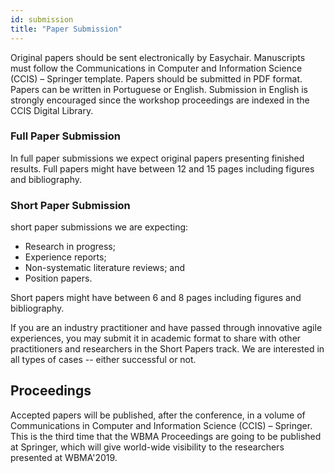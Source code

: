 ```yaml
---
id: submission
title: "Paper Submission"
---
```



Original papers should be sent electronically by Easychair. Manuscripts must follow the Communications in Computer and Information Science (CCIS) – Springer template. Papers should be submitted in PDF format. Papers can be written in Portuguese or English. Submission in English is strongly encouraged since the workshop proceedings are indexed in the
CCIS Digital Library.


### Full Paper Submission

In full paper submissions we expect original papers presenting finished results. Full papers might have between 12 and
15 pages including figures and bibliography.


### Short Paper Submission

short paper submissions we are expecting:


- Research in progress; 
- Experience reports;
- Non-systematic literature reviews; and
- Position papers. 


 Short papers might have between 6 and 8 pages including figures and bibliography.


If you are an industry practitioner and have passed through innovative agile experiences, you may submit it in academic format to share with other practitioners and researchers in the Short Papers track. We are interested in all types of cases -- either successful or not.

## Proceedings

Accepted papers will be published, after the conference, in a volume of Communications in Computer and Information Science (CCIS) – Springer. This is the third time that the WBMA Proceedings are going to be published at Springer, which will give world-wide visibility to the researchers presented at WBMA'2019.
